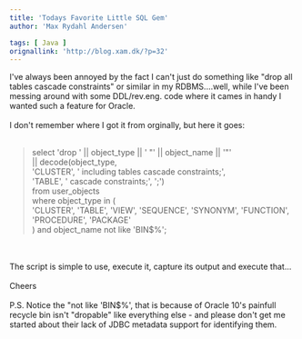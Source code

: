 ```yaml
---
title: 'Todays Favorite Little SQL Gem'
author: 'Max Rydahl Andersen'

tags: [ Java ]
orignallink: 'http://blog.xam.dk/?p=32'
---
```

<div>
<p>I've always been annoyed by the fact I can't just do something like "drop all tables cascade constraints" or similar in my RDBMS....well, while I've been messing around with some DDL/rev.eng. code where it cames in handy I wanted such a feature for Oracle. <br><br>
I don't remember where I got it from orginally, but here it goes:<br><br></p>
<blockquote>select 'drop ' || object_type || ' "' || object_name || '"'<br>
  || decode(object_type,<br>
       'CLUSTER', ' including tables cascade constraints;',<br>
       'TABLE', ' cascade constraints;',  ';')<br>
from user_objects<br>
where object_type in (<br>
  'CLUSTER', 'TABLE', 'VIEW', 'SEQUENCE', 'SYNONYM', 'FUNCTION',<br>
  'PROCEDURE', 'PACKAGE'<br>
) and object_name not like 'BIN$%';</blockquote>
<br><br>
The script is simple to use, execute it, capture its output and execute that...<br><br>
Cheers<br><br>
P.S. Notice the "not like 'BIN$%', that is because of Oracle 10's painfull recycle bin isn't "dropable" like everything else - and please don't get me started about their lack of JDBC metadata support for identifying them.</div>
